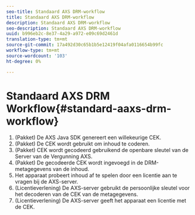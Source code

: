 ```yaml
---
seo-title: Standaard AXS DRM-workflow
title: Standaard AXS DRM-workflow
description: Standaard AXS DRM-workflow
seo-description: Standaard AXS DRM-workflow
uuid: b996eb2c-8e37-4a29-a972-e09c69d2461d
translation-type: tm+mt
source-git-commit: 17a492d30c65b1b5e12419f04afa0116654b99fc
workflow-type: tm+mt
source-wordcount: '103'
ht-degree: 0%

---
```



# Standaard AXS DRM Workflow{#standard-aaxs-drm-workflow}

1. (Pakket) De AXS Java SDK genereert een willekeurige CEK.
1. (Pakket) De CEK wordt gebruikt om inhoud te coderen.
1. (Pakket) CEK wordt gecodeerd gebruikend de openbare sleutel van de Server van de Vergunning AXS.
1. (Pakket) De gecodeerde CEK wordt ingevoegd in de DRM-metagegevens van de inhoud.
1. Het apparaat probeert inhoud af te spelen door een licentie aan te vragen bij de AXS-server.
1. (Licentieverlening) De AXS-server gebruikt de persoonlijke sleutel voor het decoderen van de CEK van de metagegevens.
1. (Licentieverlening) De AXS-server geeft het apparaat een licentie met de CEK.
